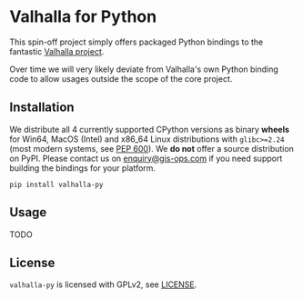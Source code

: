 # Valhalla for Python

This spin-off project simply offers packaged Python bindings to the fantastic [Valhalla project](https://github.com/valhalla/valhalla).

Over time we will very likely deviate from Valhalla's own Python binding code to allow usages outside the scope of the core project.

## Installation
 
We distribute all 4 currently supported CPython versions as binary **wheels** for Win64, MacOS (Intel) and x86_64 Linux distributions with `glibc>=2.24` (most modern systems, see [PEP 600](https://www.python.org/dev/peps/pep-0600/)). We **do not** offer a source distribution on PyPI. Please contact us on enquiry@gis-ops.com if you need support building the bindings for your platform.

`pip install valhalla-py`

## Usage

TODO

## License

`valhalla-py` is licensed with GPLv2, see [LICENSE](./LICENSE).
